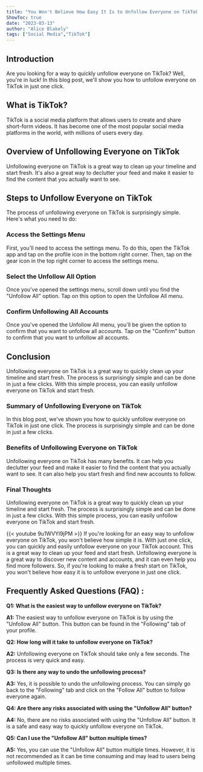 ```yaml
---
title: "You Won't Believe How Easy It Is to Unfollow Everyone on TikTok in Just One Click!"
ShowToc: true 
date: "2023-03-13"
author: "Alice Blakely" 
tags: ["Social Media","TikTok"]
---
```

## Introduction
Are you looking for a way to quickly unfollow everyone on TikTok? Well, you're in luck! In this blog post, we'll show you how to unfollow everyone on TikTok in just one click. 

## What is TikTok?
TikTok is a social media platform that allows users to create and share short-form videos. It has become one of the most popular social media platforms in the world, with millions of users every day.

## Overview of Unfollowing Everyone on TikTok
Unfollowing everyone on TikTok is a great way to clean up your timeline and start fresh. It's also a great way to declutter your feed and make it easier to find the content that you actually want to see.

## Steps to Unfollow Everyone on TikTok
The process of unfollowing everyone on TikTok is surprisingly simple. Here's what you need to do:

### Access the Settings Menu
First, you'll need to access the settings menu. To do this, open the TikTok app and tap on the profile icon in the bottom right corner. Then, tap on the gear icon in the top right corner to access the settings menu.

### Select the Unfollow All Option
Once you've opened the settings menu, scroll down until you find the "Unfollow All" option. Tap on this option to open the Unfollow All menu.

### Confirm Unfollowing All Accounts
Once you've opened the Unfollow All menu, you'll be given the option to confirm that you want to unfollow all accounts. Tap on the "Confirm" button to confirm that you want to unfollow all accounts.

## Conclusion
Unfollowing everyone on TikTok is a great way to quickly clean up your timeline and start fresh. The process is surprisingly simple and can be done in just a few clicks. With this simple process, you can easily unfollow everyone on TikTok and start fresh. 

### Summary of Unfollowing Everyone on TikTok
In this blog post, we've shown you how to quickly unfollow everyone on TikTok in just one click. The process is surprisingly simple and can be done in just a few clicks. 

### Benefits of Unfollowing Everyone on TikTok
Unfollowing everyone on TikTok has many benefits. It can help you declutter your feed and make it easier to find the content that you actually want to see. It can also help you start fresh and find new accounts to follow.

### Final Thoughts
Unfollowing everyone on TikTok is a great way to quickly clean up your timeline and start fresh. The process is surprisingly simple and can be done in just a few clicks. With this simple process, you can easily unfollow everyone on TikTok and start fresh.

{{< youtube 9u1WVYl9jPM >}} 
If you're looking for an easy way to unfollow everyone on TikTok, you won't believe how simple it is. With just one click, you can quickly and easily unfollow everyone on your TikTok account. This is a great way to clean up your feed and start fresh. Unfollowing everyone is a great way to discover new content and accounts, and it can even help you find more followers. So, if you're looking to make a fresh start on TikTok, you won't believe how easy it is to unfollow everyone in just one click.

## Frequently Asked Questions (FAQ) :
**Q1: What is the easiest way to unfollow everyone on TikTok?**

**A1:** The easiest way to unfollow everyone on TikTok is by using the "Unfollow All" button. This button can be found in the "Following" tab of your profile.

**Q2: How long will it take to unfollow everyone on TikTok?**

**A2:** Unfollowing everyone on TikTok should take only a few seconds. The process is very quick and easy.

**Q3: Is there any way to undo the unfollowing process?**

**A3:** Yes, it is possible to undo the unfollowing process. You can simply go back to the "Following" tab and click on the "Follow All" button to follow everyone again.

**Q4: Are there any risks associated with using the "Unfollow All" button?**

**A4:** No, there are no risks associated with using the "Unfollow All" button. It is a safe and easy way to quickly unfollow everyone on TikTok.

**Q5: Can I use the "Unfollow All" button multiple times?**

**A5:** Yes, you can use the "Unfollow All" button multiple times. However, it is not recommended as it can be time consuming and may lead to users being unfollowed multiple times.


